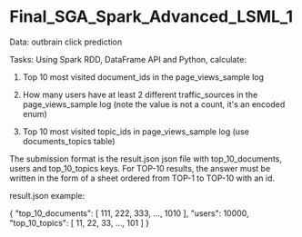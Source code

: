 # Final_SGA_Spark_Advanced_LSML_1
Data: outbrain click prediction

Tasks: Using Spark RDD, DataFrame API and Python, calculate:

1. Top 10 most visited document_ids in the page_views_sample log

2. How many users have at least 2 different traffic_sources in the page_views_sample log (note the value is not a count, it's an encoded enum)

3. Top 10 most visited topic_ids in page_views_sample log (use documents_topics table)

The submission format is the result.json json file with top_10_documents, users and top_10_topics keys. For TOP-10 results, the answer must be written in the form of a sheet ordered from TOP-1 to TOP-10 with an id.

result.json example:

{
    "top_10_documents": [
        111,
        222,
        333,
        ...,
        1010
    ],
    "users": 10000,
    "top_10_topics": [
        11,
        22,
        33,
        ...,
        101
    ]
}

